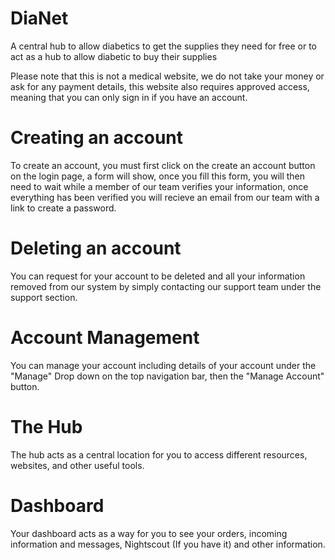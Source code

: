 # DiaNet
A central hub to allow diabetics to get the supplies they need for free or to act as a hub to allow diabetic to buy their supplies


Please note that this is not a medical website, we do not take your money or ask for any payment details, this website also requires approved access, meaning that you can only sign in if you have an account.


# **Creating an account**
To create an account, you must first click on the create an account button on the login page, a form will show, once you fill this form, you will then need to wait while a member of our team verifies your information, once everything has been verified you will recieve an email from our team with a link to create a password.

# **Deleting an account**
You can request for your account to be deleted and all your information removed from our system by simply contacting our support team under the support section.

# **Account Management** 
You can manage your account including details of your account under the "Manage" Drop down on the top navigation bar, then the "Manage Account" button.

# **The Hub**
The hub acts as a central location for you to access different resources, websites, and other useful tools.

# **Dashboard**
Your dashboard acts as a way for you to see your orders, incoming information and messages, Nightscout (If you have it) and other information.

